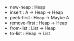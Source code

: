   - new-heap : Heap
  - insert : A → Heap → Heap
  - peek-first : Heap → Maybe A
  - remove-first : Heap → Heap
  - from-list : List → Heap
  - to-list : Heap → List
